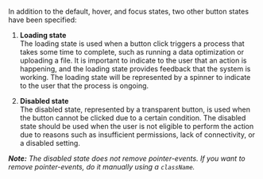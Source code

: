 In addition to the default, hover, and focus states, two other button states have been specified:

1. **Loading state**<br>
The loading state is used when a button click triggers a process that takes some time to complete, such as running a data optimization or uploading a file. It is important to indicate to the user that an action is happening, and the loading state provides feedback that the system is working. The loading state will be represented by a spinner to indicate to the user that the process is ongoing.

2. **Disabled state**<br>
The disabled state, represented by a transparent button, is used when the button cannot be clicked due to a certain condition. The disabled state should be used when the user is not eligible to perform the action due to reasons such as insufficient permissions, lack of connectivity, or a disabled setting.

_**Note:** The disabled state does not remove pointer-events. If you want to remove pointer-events, do it manually using a `className`._
